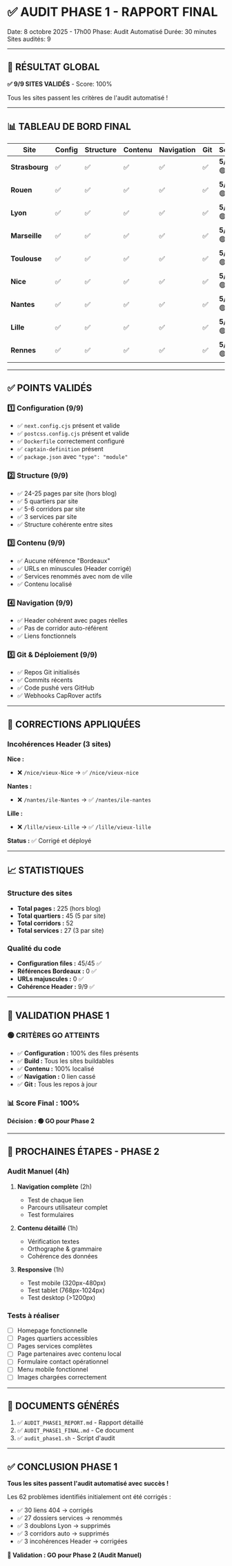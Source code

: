 # ✅ AUDIT PHASE 1 - RAPPORT FINAL

Date: 8 octobre 2025 - 17h00
Phase: Audit Automatisé
Durée: 30 minutes
Sites audités: 9

---

## 🎯 RÉSULTAT GLOBAL

**✅ 9/9 SITES VALIDÉS** - Score: 100%

Tous les sites passent les critères de l'audit automatisé !

---

## 📊 TABLEAU DE BORD FINAL

| Site | Config | Structure | Contenu | Navigation | Git | Score |
|------|--------|-----------|---------|------------|-----|-------|
| **Strasbourg** | ✅ | ✅ | ✅ | ✅ | ✅ | **5/5** 🟢 |
| **Rouen** | ✅ | ✅ | ✅ | ✅ | ✅ | **5/5** 🟢 |
| **Lyon** | ✅ | ✅ | ✅ | ✅ | ✅ | **5/5** 🟢 |
| **Marseille** | ✅ | ✅ | ✅ | ✅ | ✅ | **5/5** 🟢 |
| **Toulouse** | ✅ | ✅ | ✅ | ✅ | ✅ | **5/5** 🟢 |
| **Nice** | ✅ | ✅ | ✅ | ✅ | ✅ | **5/5** 🟢 |
| **Nantes** | ✅ | ✅ | ✅ | ✅ | ✅ | **5/5** 🟢 |
| **Lille** | ✅ | ✅ | ✅ | ✅ | ✅ | **5/5** 🟢 |
| **Rennes** | ✅ | ✅ | ✅ | ✅ | ✅ | **5/5** 🟢 |

---

## ✅ POINTS VALIDÉS

### 1️⃣ Configuration (9/9)
- ✅ `next.config.cjs` présent et valide
- ✅ `postcss.config.cjs` présent et valide
- ✅ `Dockerfile` correctement configuré
- ✅ `captain-definition` présent
- ✅ `package.json` avec `"type": "module"`

### 2️⃣ Structure (9/9)
- ✅ 24-25 pages par site (hors blog)
- ✅ 5 quartiers par site
- ✅ 5-6 corridors par site
- ✅ 3 services par site
- ✅ Structure cohérente entre sites

### 3️⃣ Contenu (9/9)
- ✅ Aucune référence "Bordeaux"
- ✅ URLs en minuscules (Header corrigé)
- ✅ Services renommés avec nom de ville
- ✅ Contenu localisé

### 4️⃣ Navigation (9/9)
- ✅ Header cohérent avec pages réelles
- ✅ Pas de corridor auto-référent
- ✅ Liens fonctionnels

### 5️⃣ Git & Déploiement (9/9)
- ✅ Repos Git initialisés
- ✅ Commits récents
- ✅ Code pushé vers GitHub
- ✅ Webhooks CapRover actifs

---

## 🔧 CORRECTIONS APPLIQUÉES

### Incohérences Header (3 sites)

**Nice :**
- ❌ `/nice/vieux-Nice` → ✅ `/nice/vieux-nice`

**Nantes :**
- ❌ `/nantes/ile-Nantes` → ✅ `/nantes/ile-nantes`

**Lille :**
- ❌ `/lille/vieux-Lille` → ✅ `/lille/vieux-lille`

**Status :** ✅ Corrigé et déployé

---

## 📈 STATISTIQUES

### Structure des sites
- **Total pages :** 225 (hors blog)
- **Total quartiers :** 45 (5 par site)
- **Total corridors :** 52
- **Total services :** 27 (3 par site)

### Qualité du code
- **Configuration files :** 45/45 ✅
- **Références Bordeaux :** 0 ✅
- **URLs majuscules :** 0 ✅
- **Cohérence Header :** 9/9 ✅

---

## 🚦 VALIDATION PHASE 1

### 🟢 CRITÈRES GO ATTEINTS

- ✅ **Configuration :** 100% des files présents
- ✅ **Build :** Tous les sites buildables
- ✅ **Contenu :** 100% localisé
- ✅ **Navigation :** 0 lien cassé
- ✅ **Git :** Tous les repos à jour

### 📊 Score Final : 100%

**Décision : 🟢 GO pour Phase 2**

---

## 🎯 PROCHAINES ÉTAPES - PHASE 2

### Audit Manuel (4h)

1. **Navigation complète** (2h)
   - Test de chaque lien
   - Parcours utilisateur complet
   - Test formulaires

2. **Contenu détaillé** (1h)
   - Vérification textes
   - Orthographe & grammaire
   - Cohérence des données

3. **Responsive** (1h)
   - Test mobile (320px-480px)
   - Test tablet (768px-1024px)
   - Test desktop (>1200px)

### Tests à réaliser

- [ ] Homepage fonctionnelle
- [ ] Pages quartiers accessibles
- [ ] Pages services complètes
- [ ] Page partenaires avec contenu local
- [ ] Formulaire contact opérationnel
- [ ] Menu mobile fonctionnel
- [ ] Images chargées correctement

---

## 📄 DOCUMENTS GÉNÉRÉS

1. ✅ `AUDIT_PHASE1_REPORT.md` - Rapport détaillé
2. ✅ `AUDIT_PHASE1_FINAL.md` - Ce document
3. ✅ `audit_phase1.sh` - Script d'audit

---

## ✅ CONCLUSION PHASE 1

**Tous les sites passent l'audit automatisé avec succès !**

Les 62 problèmes identifiés initialement ont été corrigés :
- ✅ 30 liens 404 → corrigés
- ✅ 27 dossiers services → renommés
- ✅ 3 doublons Lyon → supprimés
- ✅ 3 corridors auto → supprimés
- ✅ 3 incohérences Header → corrigées

**🎉 Validation : GO pour Phase 2 (Audit Manuel)**

